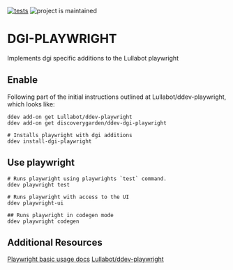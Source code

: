 [![tests](https://github.com/ddev/ddev-addon-template/actions/workflows/tests.yml/badge.svg)](https://github.com/ddev/ddev-addon-template/actions/workflows/tests.yml) ![project is maintained](https://img.shields.io/maintenance/yes/2025.svg)

# DGI-PLAYWRIGHT
Implements dgi specific additions to the Lullabot playwright 
## Enable
Following part of the initial instructions outlined at Lullabot/ddev-playwright, which looks like:
```
ddev add-on get Lullabot/ddev-playwright
ddev add-on get discoverygarden/ddev-dgi-playwright

# Installs playwright with dgi additions
ddev install-dgi-playwright
```

## Use playwright
```
# Runs playwright using playwrights `test` command.
ddev playwright test

# Runs playwright with access to the UI
ddev playwright-ui

## Runs playwright in codegen mode
ddev playwright codegen
```

## Additional Resources
[Playwright basic usage docs](https://playwright.dev/docs/intro)
[Lullabot/ddev-playwright](https://github.com/Lullabot/ddev-playwright)
